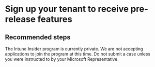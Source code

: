 <properties
	pageTitle="Intune Insider - Sign up your tenant to receive pre-release features"
	description="Intune Insider - Sign up your tenant to receive pre-release features"
	service="microsoft.intune"
	resource="intune"
	authors="mackie1604"
	displayOrder=""
	selfHelpType="generic"
	supportTopicIds="32582824"
	resourceTags=""
	productPesIds="15584"
	cloudEnvironments="public"
/>

# Sign up your tenant to receive pre-release features

## **Recommended steps**

The Intune Insider program is currently private.  We are not accepting applications to join the program at this time.  Do not submit a case unless you were instructed to by your Microsoft Representative.<br>

